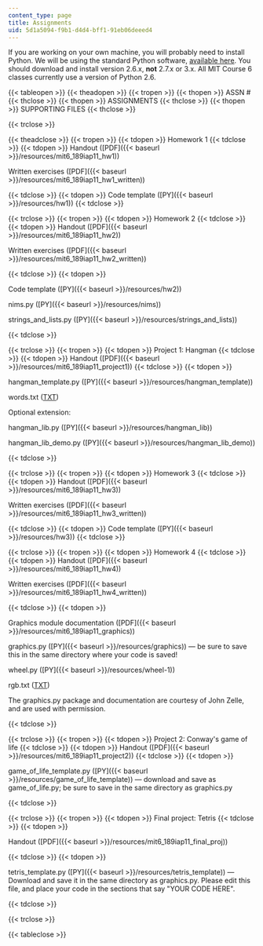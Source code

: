 ```yaml
---
content_type: page
title: Assignments
uid: 5d1a5094-f9b1-d4d4-bff1-91eb06deeed4
---
```


If you are working on your own machine, you will probably need to install Python. We will be using the standard Python software, [available here](http://www.python.org/download/releases/2.6.6/). You should download and install version 2.6.x, **not** 2.7.x or 3.x. All MIT Course 6 classes currently use a version of Python 2.6.

{{< tableopen >}}
{{< theadopen >}}
{{< tropen >}}
{{< thopen >}}
ASSN #
{{< thclose >}}
{{< thopen >}}
ASSIGNMENTS
{{< thclose >}}
{{< thopen >}}
SUPPORTING FILES
{{< thclose >}}

{{< trclose >}}

{{< theadclose >}}
{{< tropen >}}
{{< tdopen >}}
Homework 1
{{< tdclose >}}
{{< tdopen >}}
Handout ([PDF]({{< baseurl >}}/resources/mit6_189iap11_hw1))

Written exercises ([PDF]({{< baseurl >}}/resources/mit6_189iap11_hw1_written))


{{< tdclose >}}
{{< tdopen >}}
Code template ([PY]({{< baseurl >}}/resources/hw1))
{{< tdclose >}}

{{< trclose >}}
{{< tropen >}}
{{< tdopen >}}
Homework 2
{{< tdclose >}}
{{< tdopen >}}
Handout ([PDF]({{< baseurl >}}/resources/mit6_189iap11_hw2))

Written exercises ([PDF]({{< baseurl >}}/resources/mit6_189iap11_hw2_written))


{{< tdclose >}}
{{< tdopen >}}


Code template ([PY]({{< baseurl >}}/resources/hw2))

nims.py ([PY]({{< baseurl >}}/resources/nims))

strings\_and\_lists.py ([PY]({{< baseurl >}}/resources/strings_and_lists))


{{< tdclose >}}

{{< trclose >}}
{{< tropen >}}
{{< tdopen >}}
Project 1: Hangman
{{< tdclose >}}
{{< tdopen >}}
Handout ([PDF]({{< baseurl >}}/resources/mit6_189iap11_project1))
{{< tdclose >}}
{{< tdopen >}}


hangman\_template.py ([PY]({{< baseurl >}}/resources/hangman_template))

words.txt ([TXT](/courses/electrical-engineering-and-computer-science/6-189-a-gentle-introduction-to-programming-using-python-january-iap-2011/assignments/words.txt))

Optional extension:

hangman\_lib.py ([PY]({{< baseurl >}}/resources/hangman_lib))

hangman\_lib\_demo.py ([PY]({{< baseurl >}}/resources/hangman_lib_demo))


{{< tdclose >}}

{{< trclose >}}
{{< tropen >}}
{{< tdopen >}}
Homework 3
{{< tdclose >}}
{{< tdopen >}}
Handout ([PDF]({{< baseurl >}}/resources/mit6_189iap11_hw3))

Written exercises ([PDF]({{< baseurl >}}/resources/mit6_189iap11_hw3_written))


{{< tdclose >}}
{{< tdopen >}}
Code template ([PY]({{< baseurl >}}/resources/hw3))
{{< tdclose >}}

{{< trclose >}}
{{< tropen >}}
{{< tdopen >}}
Homework 4
{{< tdclose >}}
{{< tdopen >}}
Handout ([PDF]({{< baseurl >}}/resources/mit6_189iap11_hw4))

Written exercises ([PDF]({{< baseurl >}}/resources/mit6_189iap11_hw4_written))


{{< tdclose >}}
{{< tdopen >}}


Graphics module documentation ([PDF]({{< baseurl >}}/resources/mit6_189iap11_graphics))

graphics.py ([PY]({{< baseurl >}}/resources/graphics)) — be sure to save this in the same directory where your code is saved!

wheel.py ([PY]({{< baseurl >}}/resources/wheel-1))

rgb.txt ([TXT](/courses/electrical-engineering-and-computer-science/6-189-a-gentle-introduction-to-programming-using-python-january-iap-2011/assignments/rgb.txt))

The graphics.py package and documentation are courtesy of John Zelle, and are used with permission.


{{< tdclose >}}

{{< trclose >}}
{{< tropen >}}
{{< tdopen >}}
Project 2: Conway's game of life
{{< tdclose >}}
{{< tdopen >}}
Handout ([PDF]({{< baseurl >}}/resources/mit6_189iap11_project2))
{{< tdclose >}}
{{< tdopen >}}


game\_of\_life\_template.py ([PY]({{< baseurl >}}/resources/game_of_life_template)) — download and save as game\_of\_life.py; be sure to save in the same directory as graphics.py


{{< tdclose >}}

{{< trclose >}}
{{< tropen >}}
{{< tdopen >}}
Final project: Tetris
{{< tdclose >}}
{{< tdopen >}}


Handout ([PDF]({{< baseurl >}}/resources/mit6_189iap11_final_proj))


{{< tdclose >}}
{{< tdopen >}}


tetris\_template.py ([PY]({{< baseurl >}}/resources/tetris_template)) — Download and save it in the same directory as graphics.py. Please edit this file, and place your code in the sections that say "YOUR CODE HERE".


{{< tdclose >}}

{{< trclose >}}

{{< tableclose >}}